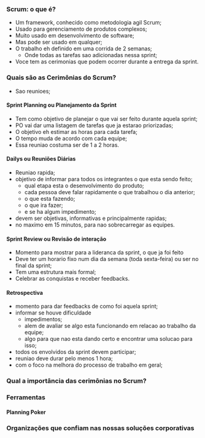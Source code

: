 ### Scrum: o que é?

- Um framework, conhecido como metodologia agil Scrum;
- Usado para gerenciamento de produtos complexos;
- Muito usado em desenvolvimento de software;
- Mas pode ser usado em qualquer;
- O trabalho eh definido em uma corrida de 2 semanas;
    - Onde todas as tarefas sao adicionadas nessa sprint;
- Voce tem as cerimonias que podem ocorrer durante a entrega da sprint.

### Quais são as Cerimônias do Scrum?

- Sao reunioes;

#### Sprint Planning ou Planejamento da Sprint

- Tem como objetivo de planejar o que vai ser feito durante aquela sprint;
- PO vai dar uma listagem de tarefas que ja estarao priorizadas;
- O objetivo eh estimar as horas para cada tarefa;
- O tempo muda de acordo com cada equipe;
- Essa reuniao costuma ser de 1 a 2 horas.

#### Dailys ou Reuniões Diárias

- Reuniao rapida;
- objetivo de informar para todos os integrantes o que esta sendo feito;
    - qual etapa esta o desenvolvimento do produto;
    - cada pessoa deve falar rapidamente o que trabalhou o dia anterior;
    - o que esta fazendo;
    - o que ira fazer;
    - e se ha algum impedimento;
- devem ser objetivas, informativas e principalmente rapidas;
- no maximo em 15 minutos, para nao sobrecarregar as equipes.

#### Sprint Review ou Revisão de interação

- Momento para mostrar para a lideranca da sprint, o que ja foi feito
- Deve ter um horario fixo num dia da semana (toda sexta-feira) ou ser no final da sprint;
- Tem uma estrutura mais formal;
- Celebrar as conquistas e receber feedbacks.

#### Retrospectiva

- momento para dar feedbacks de como foi aquela sprint;
- informar se houve dificuldade
    - impedimentos;
    - alem de avaliar se algo esta funcionando em relacao ao trabalho da equipe;
    - algo para que nao esta dando certo e encontrar uma solucao para isso;
- todos os envolvidos da sprint devem participar;
- reuniao deve durar pelo menos 1 hora;
- com o foco na melhora do processo de trabalho em geral;

### Qual a importância das cerimônias no Scrum?
### Ferramentas

#### Planning Poker

### Organizações que confiam nas nossas soluções corporativas